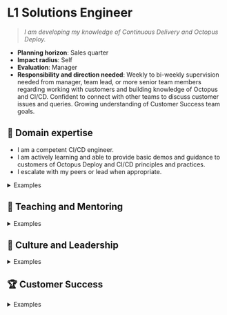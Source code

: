 # L1 Solutions Engineer

> _I am developing my knowledge of Continuous Delivery and Octopus Deploy._

- **Planning horizon**: Sales quarter
- **Impact radius**: Self
- **Evaluation**: Manager
- **Responsibility and direction needed**: Weekly to bi-weekly supervision needed from manager, team lead, or more senior team members regarding working with customers and building knowledge of Octopus and CI/CD.  Confident to connect with other teams to discuss customer issues and queries. Growing understanding of Customer Success team goals.

## 🦉 Domain expertise
  
- I am a competent CI/CD engineer.
- I am actively learning and able to provide basic demos and guidance to customers of Octopus Deploy and CI/CD principles and practices.
- I escalate with my peers or lead when appropriate.

<details>
<summary>Examples</summary>

- I provide feedback to other team members, during team discussions or in Slack.
- I can do a pre-arranged demo of a simple deployment within Octopus to customers.
- I am working on my own Octopus instance configured for a number of scenarios, and learning how to use Octopus to maintain my setup.
- I can answer questions from a customer regarding Octopus and CI/CD.  When I don't know the answer, I work with others to find out the answer or pass the question to another team member or team. I work with other team members to work out how much time to spend on the query before handing it over. I can work out where to ask a question.

</details>

## 🌱 Teaching and Mentoring

<details>
<summary>Examples</summary>

</details>

## 🧭 Culture and Leadership

<details>
<summary>Examples</summary>

</details>

## 🏆 Customer Success

<details>
<summary>Examples</summary>

</details>
